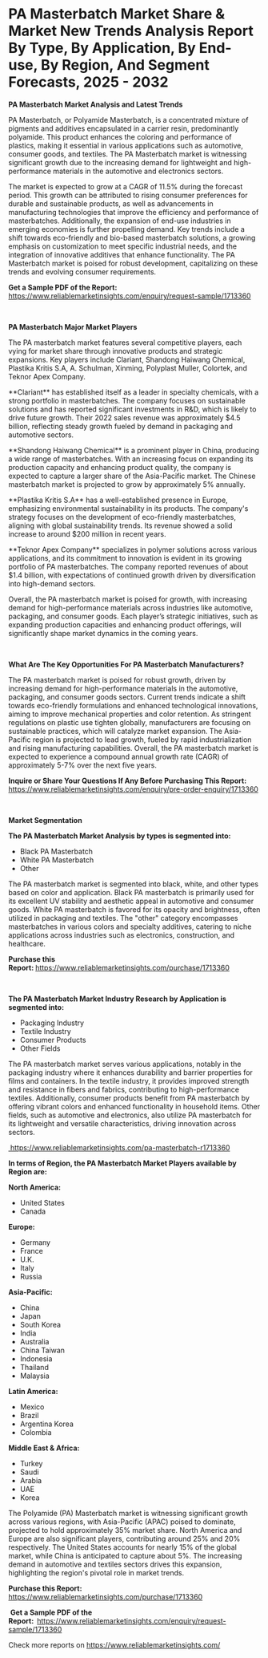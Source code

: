 <p><h1>PA Masterbatch Market Share & Market New Trends Analysis Report By Type, By Application, By End-use, By Region, And Segment Forecasts, 2025 - 2032</h1></p><p><strong>PA Masterbatch Market Analysis and Latest Trends</strong></p>
<p><p>PA Masterbatch, or Polyamide Masterbatch, is a concentrated mixture of pigments and additives encapsulated in a carrier resin, predominantly polyamide. This product enhances the coloring and performance of plastics, making it essential in various applications such as automotive, consumer goods, and textiles. The PA Masterbatch market is witnessing significant growth due to the increasing demand for lightweight and high-performance materials in the automotive and electronics sectors.</p><p>The market is expected to grow at a CAGR of 11.5% during the forecast period. This growth can be attributed to rising consumer preferences for durable and sustainable products, as well as advancements in manufacturing technologies that improve the efficiency and performance of masterbatches. Additionally, the expansion of end-use industries in emerging economies is further propelling demand. Key trends include a shift towards eco-friendly and bio-based masterbatch solutions, a growing emphasis on customization to meet specific industrial needs, and the integration of innovative additives that enhance functionality. The PA Masterbatch market is poised for robust development, capitalizing on these trends and evolving consumer requirements.</p></p>
<p><strong>Get a Sample PDF of the Report:&nbsp;</strong> <a href="https://www.reliablemarketinsights.com/enquiry/request-sample/1713360?utm_campaign=2642&utm_medium=2&utm_source=Github&utm_content=ia&utm_term=28032025&utm_id=pa-masterbatch">https://www.reliablemarketinsights.com/enquiry/request-sample/1713360</a></p>
<p>&nbsp;</p>
<p><strong>PA Masterbatch Major Market Players</strong></p>
<p><p>The PA masterbatch market features several competitive players, each vying for market share through innovative products and strategic expansions. Key players include Clariant, Shandong Haiwang Chemical, Plastika Kritis S.A, A. Schulman, Xinming, Polyplast Muller, Colortek, and Teknor Apex Company.</p><p>**Clariant** has established itself as a leader in specialty chemicals, with a strong portfolio in masterbatches. The company focuses on sustainable solutions and has reported significant investments in R&D, which is likely to drive future growth. Their 2022 sales revenue was approximately $4.5 billion, reflecting steady growth fueled by demand in packaging and automotive sectors.</p><p>**Shandong Haiwang Chemical** is a prominent player in China, producing a wide range of masterbatches. With an increasing focus on expanding its production capacity and enhancing product quality, the company is expected to capture a larger share of the Asia-Pacific market. The Chinese masterbatch market is projected to grow by approximately 5% annually.</p><p>**Plastika Kritis S.A** has a well-established presence in Europe, emphasizing environmental sustainability in its products. The company's strategy focuses on the development of eco-friendly masterbatches, aligning with global sustainability trends. Its revenue showed a solid increase to around $200 million in recent years.</p><p>**Teknor Apex Company** specializes in polymer solutions across various applications, and its commitment to innovation is evident in its growing portfolio of PA masterbatches. The company reported revenues of about $1.4 billion, with expectations of continued growth driven by diversification into high-demand sectors.</p><p>Overall, the PA masterbatch market is poised for growth, with increasing demand for high-performance materials across industries like automotive, packaging, and consumer goods. Each player’s strategic initiatives, such as expanding production capacities and enhancing product offerings, will significantly shape market dynamics in the coming years.</p></p>
<p>&nbsp;</p>
<p><strong>What Are The Key Opportunities For PA Masterbatch Manufacturers?</strong></p>
<p><p>The PA masterbatch market is poised for robust growth, driven by increasing demand for high-performance materials in the automotive, packaging, and consumer goods sectors. Current trends indicate a shift towards eco-friendly formulations and enhanced technological innovations, aiming to improve mechanical properties and color retention. As stringent regulations on plastic use tighten globally, manufacturers are focusing on sustainable practices, which will catalyze market expansion. The Asia-Pacific region is projected to lead growth, fueled by rapid industrialization and rising manufacturing capabilities. Overall, the PA masterbatch market is expected to experience a compound annual growth rate (CAGR) of approximately 5-7% over the next five years.</p></p>
<p><strong>Inquire or Share Your Questions If Any Before Purchasing This Report:</strong> <a href="https://www.reliablemarketinsights.com/enquiry/pre-order-enquiry/1713360?utm_campaign=2642&utm_medium=2&utm_source=Github&utm_content=ia&utm_term=28032025&utm_id=pa-masterbatch">https://www.reliablemarketinsights.com/enquiry/pre-order-enquiry/1713360</a></p>
<p>&nbsp;</p>
<p><strong>Market Segmentation</strong></p>
<p><strong>The PA Masterbatch Market Analysis by types is segmented into:</strong></p>
<p><ul><li>Black PA Masterbatch</li><li>White PA Masterbatch</li><li>Other</li></ul></p>
<p><p>The PA masterbatch market is segmented into black, white, and other types based on color and application. Black PA masterbatch is primarily used for its excellent UV stability and aesthetic appeal in automotive and consumer goods. White PA masterbatch is favored for its opacity and brightness, often utilized in packaging and textiles. The "other" category encompasses masterbatches in various colors and specialty additives, catering to niche applications across industries such as electronics, construction, and healthcare.</p></p>
<p><strong>Purchase this Report:&nbsp;</strong><a href="https://www.reliablemarketinsights.com/purchase/1713360?utm_campaign=2642&utm_medium=2&utm_source=Github&utm_content=ia&utm_term=28032025&utm_id=pa-masterbatch">https://www.reliablemarketinsights.com/purchase/1713360</a></p>
<p>&nbsp;</p>
<p><strong>The PA Masterbatch Market Industry Research by Application is segmented into:</strong></p>
<p><ul><li>Packaging Industry</li><li>Textile Industry</li><li>Consumer Products</li><li>Other Fields</li></ul></p>
<p><p>The PA masterbatch market serves various applications, notably in the packaging industry where it enhances durability and barrier properties for films and containers. In the textile industry, it provides improved strength and resistance in fibers and fabrics, contributing to high-performance textiles. Additionally, consumer products benefit from PA masterbatch by offering vibrant colors and enhanced functionality in household items. Other fields, such as automotive and electronics, also utilize PA masterbatch for its lightweight and versatile characteristics, driving innovation across sectors.</p></p>
<p><a href="https://www.reliablemarketinsights.com/pa-masterbatch-r1713360?utm_campaign=2642&utm_medium=2&utm_source=Github&utm_content=ia&utm_term=28032025&utm_id=pa-masterbatch">&nbsp;https://www.reliablemarketinsights.com/pa-masterbatch-r1713360</a></p>
<p><strong>In terms of Region, the PA Masterbatch Market Players available by Region are:</strong></p>
<p>
    <p> <strong> North America: </strong>
        <ul>
            <li>United States</li>
            <li>Canada</li>
        </ul>
        </p> 
    <p> <strong> Europe: </strong>
        <ul>
            <li>Germany</li>
            <li>France</li>
            <li>U.K.</li>
            <li>Italy</li>
            <li>Russia</li>
        </ul>
        </p> 
    <p> <strong> Asia-Pacific: </strong>
        <ul>
            <li>China</li>
            <li>Japan</li>
            <li>South Korea</li>
            <li>India</li>
            <li>Australia</li>
            <li>China Taiwan</li>
            <li>Indonesia</li>
            <li>Thailand</li>
            <li>Malaysia</li>
        </ul>
        </p> 
    <p> <strong> Latin America: </strong>
        <ul>
            <li>Mexico</li>
            <li>Brazil</li>
            <li>Argentina Korea</li>
            <li>Colombia</li>
        </ul>
        </p> 
    <p> <strong> Middle East & Africa: </strong>
        <ul>
            <li>Turkey</li>
            <li>Saudi</li>
            <li>Arabia</li>
            <li>UAE</li>
            <li>Korea</li>
        </ul>
    </p>
    </p>
<p><p>The Polyamide (PA) Masterbatch market is witnessing significant growth across various regions, with Asia-Pacific (APAC) poised to dominate, projected to hold approximately 35% market share. North America and Europe are also significant players, contributing around 25% and 20% respectively. The United States accounts for nearly 15% of the global market, while China is anticipated to capture about 5%. The increasing demand in automotive and textiles sectors drives this expansion, highlighting the region's pivotal role in market trends.</p></p>
<p><strong>Purchase this Report: </strong><a href="https://www.reliablemarketinsights.com/purchase/1713360?utm_campaign=2642&utm_medium=2&utm_source=Github&utm_content=ia&utm_term=28032025&utm_id=pa-masterbatch">https://www.reliablemarketinsights.com/purchase/1713360</a></p>
<p>&nbsp;<strong>Get a Sample PDF of the Report:&nbsp;&nbsp;</strong><a href="https://www.reliablemarketinsights.com/enquiry/request-sample/1713360?utm_campaign=2642&utm_medium=2&utm_source=Github&utm_content=ia&utm_term=28032025&utm_id=pa-masterbatch">https://www.reliablemarketinsights.com/enquiry/request-sample/1713360</a></p>
<p><strong></strong></p>
<p>Check more reports on <a href="https://www.reliablemarketinsights.com/?utm_campaign=2642&utm_medium=2&utm_source=Github&utm_content=ia&utm_term=28032025&utm_id=pa-masterbatch">https://www.reliablemarketinsights.com/</a></p>